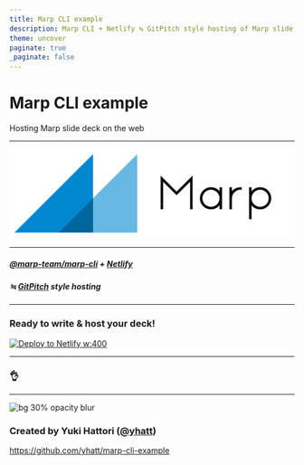 ```yaml
---
title: Marp CLI example
description: Marp CLI + Netlify ≒ GitPitch style hosting of Marp slide deck on the web
theme: uncover
paginate: true
_paginate: false
---
```


# <!--fit--> Marp CLI example

Hosting Marp slide deck on the web

---

![Marp bg 60%](https://github.com/marp-team/marp/blob/master/marp.png?raw=true)

---

<!--
_backgroundColor: #123
_color: #fff
-->

##### <!--fit--> [@marp-team/marp-cli](https://github.com/marp-team/marp-cli) + [Netlify](https://www.netlify.com/)

##### <!--fit--> ≒ [GitPitch](https://gitpitch.com/) style hosting

---

### Ready to write & host your deck!

[![Deploy to Netlify w:400](https://www.netlify.com/img/deploy/button.svg)](https://app.netlify.com/start/deploy?repository=https://github.com/yhatt/marp-cli-example)

---

### <!--fit--> :ok_hand:

---

![bg 30% opacity blur](https://github.com/yhatt.png)

### Created by Yuki Hattori ([@yhatt](https://github.com/yhatt))

https://github.com/yhatt/marp-cli-example
